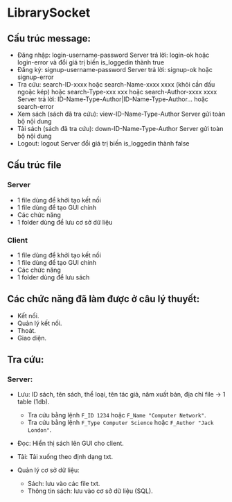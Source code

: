 # LibrarySocket

## Cấu trúc message:

- Đăng nhập: login-username-password
  Server trả lời: login-ok hoặc login-error và đổi giá trị biến is_loggedin thành true
- Đăng ký: signup-username-password
  Server trả lời: signup-ok hoặc signup-error
- Tra cứu: search-ID-xxxx hoặc search-Name-xxxx xxxx (khỏi cần dấu ngoặc kép) hoặc search-Type-xxx xxx hoặc search-Author-xxxx xxxx
  Server trả lời: ID-Name-Type-Author|ID-Name-Type-Author... hoặc search-error
- Xem sách (sách đã tra cứu): view-ID-Name-Type-Author
  Server gửi toàn bộ nội dung
- Tải sách (sách đã tra cứu): down-ID-Name-Type-Author
  Server gửi toàn bộ nội dung
- Logout: logout
  Server đổi giá trị biến is_loggedin thành false

## Cấu trúc file

### Server

- 1 file dùng để khởi tạo kết nối
- 1 file dùng để tạo GUI chính
- Các chức năng
- 1 folder dùng để lưu cơ sở dữ liệu

### Client

- 1 file dùng để khởi tạo kết nối
- 1 file dùng để tạo GUI chính
- Các chức năng
- 1 folder dùng để lưu sách

## Các chức năng đã làm được ở câu lý thuyết:

- Kết nối.
- Quản lý kết nối.
- Thoát.
- Giao diện.

## Tra cứu:

### Server:

- Lưu: ID sách, tên sách, thể loại, tên tác giả, năm xuất bản, địa chỉ file -> 1 table (1db).

  - Tra cứu bằng lệnh `F_ID 1234` hoặc `F_Name "Computer Network"`.
  - Tra cứu bằng lệnh `F_Type Computer Science` hoặc `F_Author "Jack London"`.

- Đọc: Hiển thị sách lên GUI cho client.
- Tải: Tải xuống theo định dạng txt.
- Quản lý cơ sở dữ liệu:
  - Sách: lưu vào các file txt.
  - Thông tin sách: lưu vào cơ sở dữ liệu (SQL).

